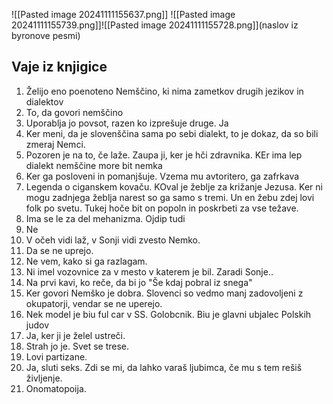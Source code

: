 ![[Pasted image 20241111155637.png]]
![[Pasted image 20241111155739.png]]![[Pasted image 20241111155728.png]](naslov iz byronove pesmi)

## Vaje iz knjigice
1. Želijo eno poenoteno Nemščino, ki nima zametkov drugih jezikov in dialektov
2. To, da govori nemščino
3. Uporablja jo povsot, razen ko izprešuje druge. Ja
4. Ker meni, da je slovenščina sama po sebi dialekt, to je dokaz, da so bili zmeraj Nemci.
5. Pozoren je na to, če laže. Zaupa ji, ker je hči zdravnika. KEr ima lep dialekt nemščine more bit nemka
6. Ker ga posloveni in pomanjšuje. Vzema mu avtoritero, ga zafrkava
7. Legenda o ciganskem kovaču. KOval je žeblje za križanje Jezusa. Ker ni mogu zadnjega žeblja narest so ga samo s tremi. Un en žebu zdej lovi folk po svetu. Tukej hoče bit on popoln in poskrbeti za vse težave.
8. Ima se le za del mehanizma. Ojdip tudi
9. Ne
10. V očeh vidi laž, v Sonji vidi zvesto Nemko.
11. Da se ne uprejo.
12. Ne vem, kako si ga razlagam.
13. Ni imel vozovnice za v mesto v katerem je bil. Zaradi Sonje..
14. Na prvi kavi, ko reče, da bi jo "Še kdaj pobral iz snega"
15. Ker govori Nemško je dobra. Slovenci so vedmo manj zadovoljeni z okupatorji, vendar se ne uperejo.
16. Nek model je biu ful car v SS. Golobcnik. Biu je glavni ubjalec Polskih judov
17. Ja, ker ji je želel ustreči.
18. Strah jo je. Svet se trese. 
19. Lovi partizane.
20. Ja, sluti seks. Zdi se mi, da lahko varaš ljubimca, če mu s tem rešiš življenje.
21. Onomatopoija. 